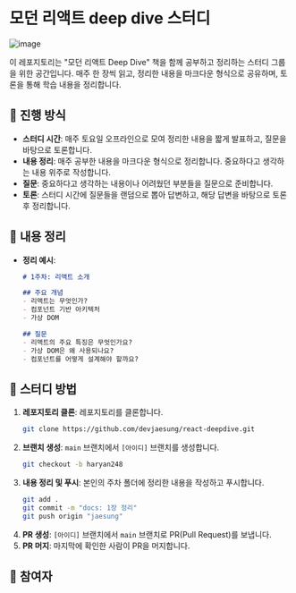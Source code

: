 # 모던 리액트 deep dive 스터디
![image](https://github.com/user-attachments/assets/78e1b7e8-f998-4d20-a853-30d9ceef442a)

이 레포지토리는 "모던 리액트 Deep Dive" 책을 함께 공부하고 정리하는 스터디 그룹을 위한 공간입니다. 매주 한 장씩 읽고, 정리한 내용을 마크다운 형식으로 공유하며, 토론을 통해 학습 내용을 정리합니다.

## 🚀 진행 방식

- **스터디 시간**: 매주 토요일 오프라인으로 모여 정리한 내용을 짧게 발표하고, 질문을 바탕으로 토론합니다.
- **내용 정리**: 매주 공부한 내용을 마크다운 형식으로 정리합니다. 중요하다고 생각하는 내용 위주로 작성합니다.
- **질문**: 중요하다고 생각하는 내용이나 어려웠던 부분들을 질문으로 준비합니다.
- **토론**: 스터디 시간에 질문들을 랜덤으로 뽑아 답변하고, 해당 답변을 바탕으로 토론 후 정리합니다.

## 📝 내용 정리

- **정리 예시**:
  ```markdown
  # 1주차: 리액트 소개

  ## 주요 개념
  - 리액트는 무엇인가?
  - 컴포넌트 기반 아키텍처
  - 가상 DOM

  ## 질문
  - 리액트의 주요 특징은 무엇인가요?
  - 가상 DOM은 왜 사용되나요?
  - 컴포넌트를 어떻게 설계해야 할까요?
  ```

## 📌 스터디 방법

1. **레포지토리 클론**: 레포지토리를 클론합니다.
   ```bash
   git clone https://github.com/devjaesung/react-deepdive.git
   ```
2. **브랜치 생성**: `main` 브랜치에서 `[아이디]` 브랜치를 생성합니다.
   ```bash
   git checkout -b haryan248
   ```
3. **내용 정리 및 푸시**: 본인의 주차 폴더에 정리한 내용을 작성하고 푸시합니다.
   ```bash
   git add .
   git commit -m "docs: 1장 정리"
   git push origin "jaesung"
   ```
4. **PR 생성**: `[아이디]` 브랜치에서 `main` 브랜치로 PR(Pull Request)를 보냅니다.
5. **PR 머지**: 마지막에 확인한 사람이 PR을 머지합니다.


## 👥 참여자
